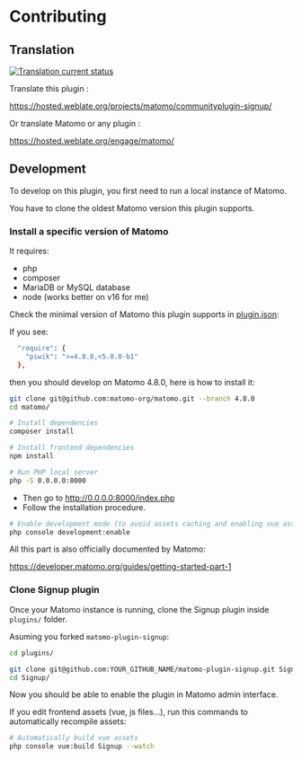 # Contributing

## Translation

[![Translation current status](https://hosted.weblate.org/widgets/matomo/-/communityplugin-signup/multi-auto.svg)](https://hosted.weblate.org/engage/matomo/)

Translate this plugin :

<https://hosted.weblate.org/projects/matomo/communityplugin-signup/>

Or translate Matomo or any plugin :

<https://hosted.weblate.org/engage/matomo/>

## Development

To develop on this plugin, you first need to run
a local instance of Matomo.

You have to clone the oldest Matomo version this plugin supports.

### Install a specific version of Matomo

It requires:

- php
- composer
- MariaDB or MySQL database
- node (works better on v16 for me)

Check the minimal version of Matomo this plugin supports in [plugin.json](plugin.json):

If you see:

```bash
  "require": {
    "piwik": ">=4.8.0,<5.0.0-b1"
  },
```

then you should develop on Matomo 4.8.0, here is how to install it:

``` bash
git clone git@github.com:matomo-org/matomo.git --branch 4.8.0
cd matomo/

# Install dependencies
composer install

# Install frontend dependencies
npm install

# Run PHP local server
php -S 0.0.0.0:8000
```

- Then go to <http://0.0.0.0:8000/index.php>
- Follow the installation procedure.

``` bash
# Enable development mode (to avoid assets caching and enabling vue assets building)
php console development:enable
```

All this part is also officially documented by Matomo:

<https://developer.matomo.org/guides/getting-started-part-1>

### Clone Signup plugin

Once your Matomo instance is running, clone the Signup plugin inside `plugins/` folder.

Asuming you forked `matomo-plugin-signup`:

```bash
cd plugins/

git clone git@github.com:YOUR_GITHUB_NAME/matomo-plugin-signup.git Signup
cd Signup/
```

Now you should be able to enable the plugin in Matomo admin interface.

If you edit frontend assets (vue, js files...), run this commands to automatically recompile assets:

```bash
# Automatically build vue assets
php console vue:build Signup --watch
```

